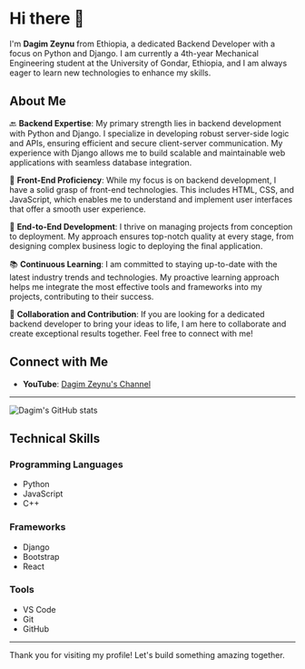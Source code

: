 # Hi there 👋

I'm **Dagim Zeynu** from Ethiopia, a dedicated Backend Developer with a focus on Python and Django. I am currently a 4th-year Mechanical Engineering student at the University of Gondar, Ethiopia, and I am always eager to learn new technologies to enhance my skills.

## About Me

🔙 **Backend Expertise**: My primary strength lies in backend development with Python and Django. I specialize in developing robust server-side logic and APIs, ensuring efficient and secure client-server communication. My experience with Django allows me to build scalable and maintainable web applications with seamless database integration.

🎨 **Front-End Proficiency**: While my focus is on backend development, I have a solid grasp of front-end technologies. This includes HTML, CSS, and JavaScript, which enables me to understand and implement user interfaces that offer a smooth user experience.

🚀 **End-to-End Development**: I thrive on managing projects from conception to deployment. My approach ensures top-notch quality at every stage, from designing complex business logic to deploying the final application.

📚 **Continuous Learning**: I am committed to staying up-to-date with the latest industry trends and technologies. My proactive learning approach helps me integrate the most effective tools and frameworks into my projects, contributing to their success.

🤝 **Collaboration and Contribution**: If you are looking for a dedicated backend developer to bring your ideas to life, I am here to collaborate and create exceptional results together. Feel free to connect with me!

## Connect with Me

- **YouTube**: [Dagim Zeynu's Channel](https://www.youtube.com/channel/UCgX2rl4E11JUiO-hwqZs2Jw)

---

![Dagim's GitHub stats](https://github-readme-stats.vercel.app/api?username=Dagim-Zeynu&show_icons=true&theme=radical)

## Technical Skills

### Programming Languages
- Python
- JavaScript
- C++

### Frameworks
- Django
- Bootstrap
- React

### Tools
- VS Code
- Git
- GitHub

---

Thank you for visiting my profile! Let's build something amazing together.
